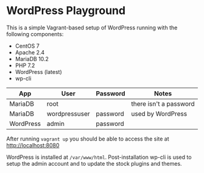 # WordPress Playground

This is a simple Vagrant-based setup of WordPress running with the following components:

- CentOS 7
- Apache 2.4
- MariaDB 10.2
- PHP 7.2
- WordPress (latest)
- wp-cli

| App       | User          | Password | Notes                  |
|-----------|---------------|----------|------------------------|
| MariaDB   | root          |          | there isn't a password |
| MariaDB   | wordpressuser | password | used by WordPress      |
| WordPress | admin         | password |                        |

After running `vagrant up` you should be able to access the site at [http://localhost:8080](http://localhost:8080)

WordPress is installed at `/var/www/html`. Post-installation wp-cli is used to setup the admin account and to update the stock plugins and themes.
